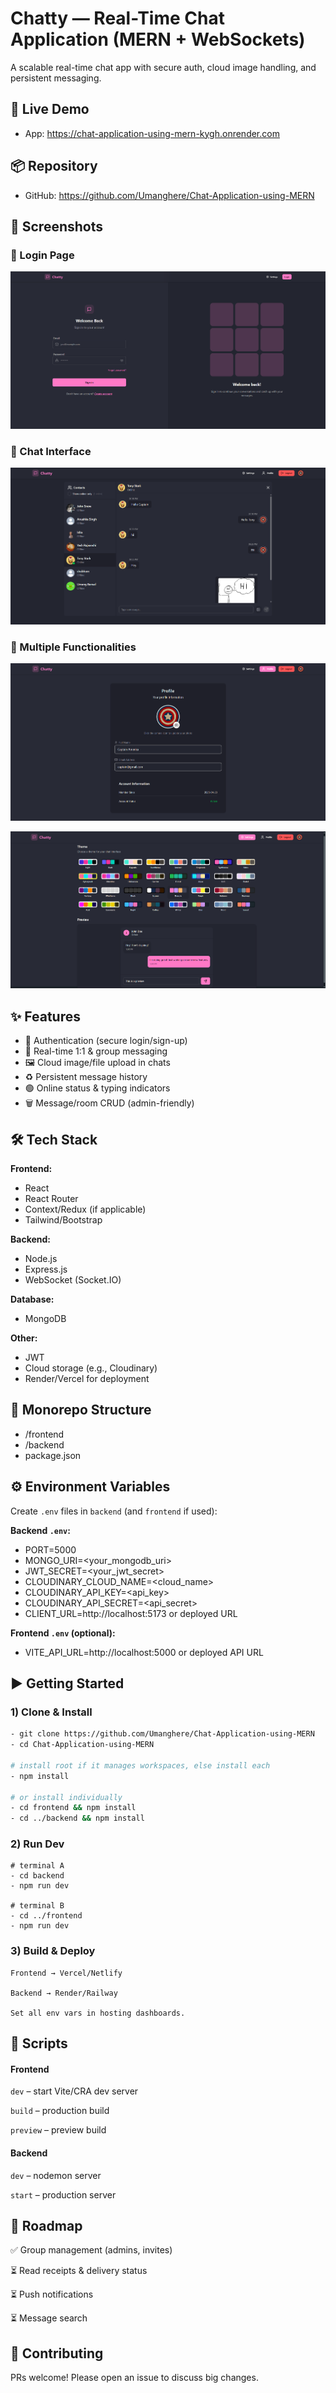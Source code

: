 # Chatty — Real-Time Chat Application (MERN + WebSockets)

A scalable real-time chat app with secure auth, cloud image handling, and persistent messaging.

## 🚀 Live Demo
- App: https://chat-application-using-mern-kygh.onrender.com

## 📦 Repository
- GitHub: https://github.com/Umanghere/Chat-Application-using-MERN

## 📸 Screenshots

### 🔐 Login Page
![Login Page](https://github.com/Umanghere/Chat-Application-using-MERN/blob/main/frontend/assets/Screenshot%202025-08-19%20105338.png?raw=true)

### 💬 Chat Interface
![Chat UI](https://github.com/Umanghere/Chat-Application-using-MERN/blob/main/frontend/assets/Screenshot%202025-08-19%20110457.png?raw=true)

### 👥 Multiple Functionalities
![Profile Section](https://github.com/Umanghere/Chat-Application-using-MERN/blob/main/frontend/assets/Screenshot%202025-08-19%20110517.png?raw=true)

![Themes](https://github.com/Umanghere/Chat-Application-using-MERN/blob/main/frontend/assets/Screenshot%202025-08-19%20110527.png?raw=true)

## ✨ Features
- 🔐 Authentication (secure login/sign-up)
- 💬 Real-time 1:1 & group messaging
- 🖼️ Cloud image/file upload in chats
- ♻️ Persistent message history
- 🟢 Online status & typing indicators
- 🗑️ Message/room CRUD (admin-friendly)

## 🛠️ Tech Stack
**Frontend:** 
- React
- React Router
- Context/Redux (if applicable)
- Tailwind/Bootstrap

**Backend:** 
- Node.js
- Express.js
- WebSocket (Socket.IO)  

**Database:** 
- MongoDB
  
**Other:** 
- JWT
- Cloud storage (e.g., Cloudinary)
- Render/Vercel for deployment

## 📁 Monorepo Structure
- /frontend
- /backend
- package.json


## ⚙️ Environment Variables
Create `.env` files in `backend` (and `frontend` if used):

**Backend `.env`:**
- PORT=5000
- MONGO_URI=<your_mongodb_uri>
- JWT_SECRET=<your_jwt_secret>
- CLOUDINARY_CLOUD_NAME=<cloud_name>
- CLOUDINARY_API_KEY=<api_key>
- CLOUDINARY_API_SECRET=<api_secret>
- CLIENT_URL=http://localhost:5173 or deployed URL
 


**Frontend `.env` (optional):**

- VITE_API_URL=http://localhost:5000 or deployed API URL

 
## ▶️ Getting Started

### 1) Clone & Install
```bash
- git clone https://github.com/Umanghere/Chat-Application-using-MERN
- cd Chat-Application-using-MERN

# install root if it manages workspaces, else install each
- npm install

# or install individually
- cd frontend && npm install
- cd ../backend && npm install
```

### 2) Run Dev

```
# terminal A
- cd backend
- npm run dev

# terminal B
- cd ../frontend
- npm run dev

```

### 3) Build & Deploy

```
Frontend → Vercel/Netlify

Backend → Render/Railway

Set all env vars in hosting dashboards.
```

## 🧪 Scripts

#### Frontend

`dev` – start Vite/CRA dev server

`build` – production build

`preview` – preview build

#### Backend

`dev` – nodemon server

`start` – production server


## 🔮 Roadmap

✅ Group management (admins, invites)

⏳ Read receipts & delivery status

⏳ Push notifications

⏳ Message search


## 🤝 Contributing

PRs welcome! Please open an issue to discuss big changes.

